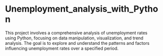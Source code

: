 # Unemployment_analysis_with_Python
This project involves a comprehensive analysis of unemployment rates using Python, focusing on data manipulation, visualization, and trend analysis. The goal is to explore and understand the patterns and factors influencing unemployment rates over a specified period.
